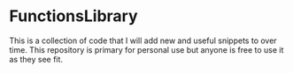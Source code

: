 # FunctionsLibrary
This is a collection of code that I will add new and useful snippets to over time.
This repository is primary for personal use but anyone is free to use it as they see fit.
